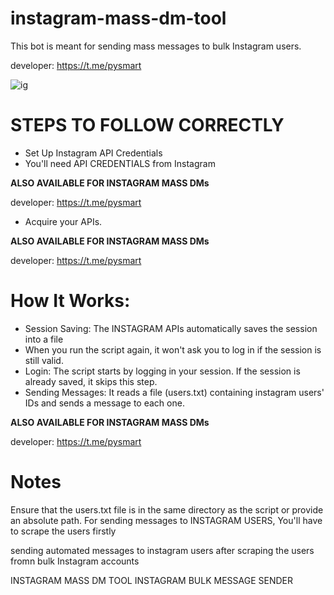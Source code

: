 # instagram-mass-dm-tool
This bot is meant for sending mass messages to bulk Instagram users. 

developer: https://t.me/pysmart

![ig](https://github.com/user-attachments/assets/b183d66e-98fc-4ebc-9127-f7f8cadceab0)


# STEPS TO FOLLOW CORRECTLY
- Set Up Instagram API Credentials
- You'll need API CREDENTIALS from Instagram
 
<b>ALSO AVAILABLE FOR INSTAGRAM MASS DMs</b>

developer: https://t.me/pysmart

- Acquire your APIs.

<b>ALSO AVAILABLE FOR INSTAGRAM MASS DMs</b>

developer: https://t.me/pysmart

# How It Works:
- Session Saving: The INSTAGRAM APIs automatically saves the session into a file 
- When you run the script again, it won't ask you to log in if the session is still valid.
- Login: The script starts by logging in your session. If the session is already saved, it skips this step.
- Sending Messages: It reads a file (users.txt) containing instagram users' IDs and sends a message to each one.

<b>ALSO AVAILABLE FOR INSTAGRAM MASS DMs</b>

developer: https://t.me/pysmart

# Notes
Ensure that the users.txt file is in the same directory as the script or provide an absolute path.
For sending messages to INSTAGRAM USERS, You'll have to scrape the users firstly

sending automated messages to instagram  users after scraping the users fromn bulk Instagram accounts

INSTAGRAM MASS DM TOOL
INSTAGRAM BULK MESSAGE SENDER

